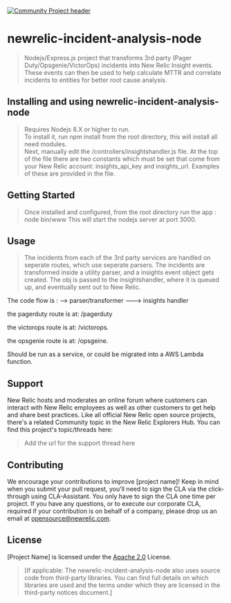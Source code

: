 [![Community Project header](https://github.com/newrelic/opensource-website/raw/master/src/images/categories/Community_Project.png)](https://opensource.newrelic.com/oss-category/#community-project)

# newrelic-incident-analysis-node

>Nodejs/Express.js project that transforms 3rd party (Pager Duty/Opsgenie/VictorOps) incidents into New Relic Insight events.  These events can then be used to help calculate MTTR and correlate incidents to entities for better root cause analysis. 


## Installing and using newrelic-incident-analysis-node

>Requires Nodejs 8.X or higher to run.  
To install it,  run npm install from the root directory, this will install all need modules.   
Next, manually edit the /controllers/insightshandler.js file.  At the top of the file there are two constants which must be set that 
come from your New Relic account:  insights_api_key and insights_url.  Examples of these are provided in the file. 


## Getting Started
>Once installed and configured, from the root directory run the app :   node bin/www    This will start the nodejs server at 
port 3000.  

## Usage
>The incidents from each of the 3rd party services are handled on seperate routes, which use seperate parsers.  The 
incidents are transformed inside a utility parser, and a insights event object gets created.  The obj is passed to the 
insightshandler, where it is queued up,  and eventually sent out to New Relic.

The code flow is :   <inbound route> --> parser/transformer --->   insights handler

the pagerduty route is at:  /pagerduty

the victorops route is at: /victorops. 

the opsgenie route is at: /opsgeine. 

Should be run as a service,  or could be migrated into a AWS Lambda function.


## Support

New Relic hosts and moderates an online forum where customers can interact with New Relic employees as well as other customers to get help and share best practices. Like all official New Relic open source projects, there's a related Community topic in the New Relic Explorers Hub. You can find this project's topic/threads here:

>Add the url for the support thread here

## Contributing
We encourage your contributions to improve [project name]! Keep in mind when you submit your pull request, you'll need to sign the CLA via the click-through using CLA-Assistant. You only have to sign the CLA one time per project.
If you have any questions, or to execute our corporate CLA, required if your contribution is on behalf of a company,  please drop us an email at opensource@newrelic.com.

## License
[Project Name] is licensed under the [Apache 2.0](http://apache.org/licenses/LICENSE-2.0.txt) License.
>[If applicable: The newrelic-incident-analysis-node also uses source code from third-party libraries. You can find full details on which libraries are used and the terms under which they are licensed in the third-party notices document.]
